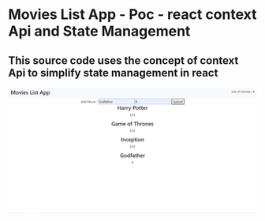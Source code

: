 # Movies List App - Poc - react context Api and State Management

## This source code uses the concept of context Api to simplify state management in react

![alt text](https://github.com/Purvi-modi/React-ContextApi-MovieListApp/blob/master/Screenshot%20(2).png?raw=true)

